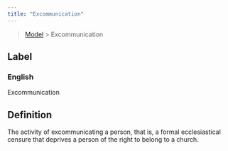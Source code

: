 ```yaml
---
title: "Excommunication"
---
```


> [Model](../../) > Excommunication

## Label

### English
Excommunication


## Definition
The activity of excommunicating a person, that is, a formal ecclesiastical censure that deprives a person of the right to belong to a church. 


    
